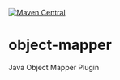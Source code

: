 [![Maven Central](https://maven-badges.herokuapp.com/maven-central/com.github.jlabsys/object-mapper/badge.svg?style=plastic)](https://maven-badges.herokuapp.com/maven-central/com.github.jlabsys/object-mapper)

# object-mapper
Java Object Mapper Plugin
